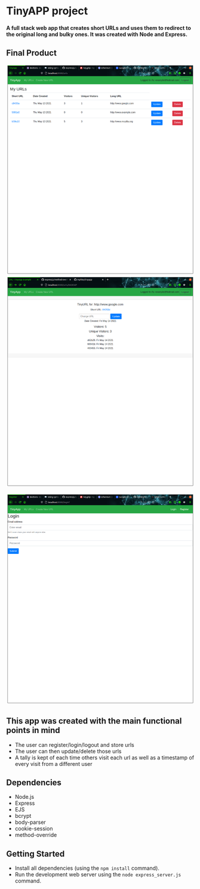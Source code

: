 # TinyAPP project
#### A full stack web app that creates short URLs and uses them to redirect to the original long and bulky ones. It was created with Node and Express.

## Final Product

!["Screenshot of URLs page"](https://raw.githubusercontent.com/mphbo/tinyapp/master/docs/urls.png)
!["Screenshot of register page"](https://raw.githubusercontent.com/mphbo/tinyapp/master/docs/show.png)

!["Screenshot of register page"](https://raw.githubusercontent.com/mphbo/tinyapp/master/docs/login.png)




## This app was created with the main functional points in mind
* The user can register/login/logout and store urls
* The user can then update/delete those urls
* A tally is kept of each time others visit each url as well as a timestamp of every visit from a different user

## Dependencies
* Node.js
* Express
* EJS
* bcrypt
* body-parser
* cookie-session
* method-override

## Getting Started
* Install all dependencies (using the `npm install` command).
* Run the development web server using the `node express_server.js` command.